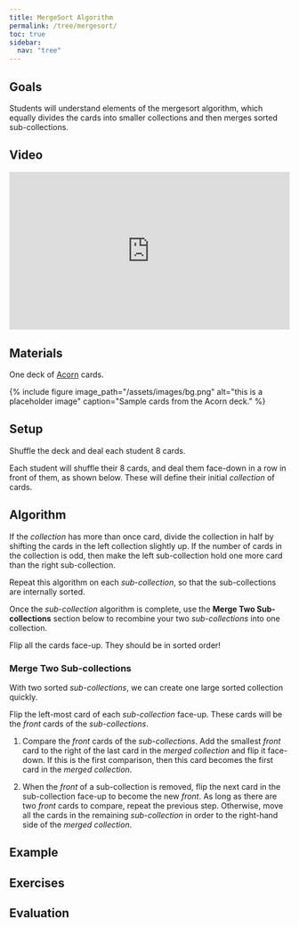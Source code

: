 ```yaml
---
title: MergeSort Algorithm
permalink: /tree/mergesort/
toc: true
sidebar:
  nav: "tree"
---
```


## Goals

Students will understand elements of the mergesort algorithm, which equally divides the cards
into smaller collections and then merges sorted sub-collections.

## Video

<style>.embed-container { position: relative; padding-bottom: 56.25%; height: 0; overflow: hidden; max-width: 100%; } .embed-container iframe, .embed-container object, .embed-container embed { position: absolute; top: 0; left: 0; width: 100%; height: 100%; }</style><div class='embed-container'><iframe src='https://www.youtube.com/embed//ptx23SEAotQ' frameborder='0' allowfullscreen></iframe></div>

## Materials

One deck of [Acorn]({{site.baseurl}}/tree) cards.

{% include figure image_path="/assets/images/bg.png" alt="this is a placeholder image" caption="Sample cards from the Acorn deck." %}

## Setup

Shuffle the deck and deal each student 8 cards.

Each student will shuffle their 8 cards, and deal them face-down
in a row in front of them,
as shown below. These will define their initial *collection* of cards.

## Algorithm

If the *collection* has more than once card, divide the
collection in half by shifting the cards in the left collection slightly up.
If the number of cards in the collection is odd, then make the
left sub-collection hold one more card than the right sub-collection.

Repeat this algorithm on each *sub-collection*, so that the sub-collections
are internally sorted.

Once the *sub-collection* algorithm is complete,
use the **Merge Two Sub-collections** section below to recombine your
two *sub-collections* into one collection.

Flip all the cards face-up. They should be in sorted order!

### Merge Two Sub-collections

With two sorted *sub-collections*, we can create one large sorted collection quickly.

Flip the left-most card of each *sub-collection* face-up. These cards will be the
*front* cards of the *sub-collections*.

1. Compare the *front* cards of the *sub-collections*. Add the smallest *front*
card to the right of the last card in the *merged collection* and flip it face-down.
If this is the first comparison, then this card becomes the first card in the *merged collection*.

2. When the *front* of a sub-collection is removed, flip the next card in the
sub-collection face-up to become the new *front*. As long as there are two
*front* cards to compare, repeat the previous step. Otherwise, move all the
cards in the remaining *sub-collection* in order to the right-hand side of the
*merged collection*.

## Example

## Exercises

## Evaluation
